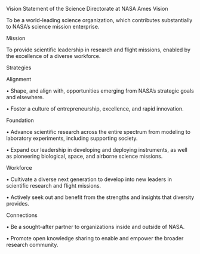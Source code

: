 Vision Statement of the Science Directorate at NASA Ames 
 Vision

To be a world-leading science organization, which contributes substantially to NASA’s science mission enterprise.

Mission

To provide scientific leadership in research and flight missions, enabled by the excellence of a diverse workforce.

Strategies

Alignment

• Shape, and align with, opportunities emerging from NASA’s strategic goals and elsewhere.

• Foster a culture of entrepreneurship, excellence, and rapid innovation.

Foundation

• Advance scientific research across the entire spectrum from modeling to laboratory experiments, including supporting society.

• Expand our leadership in developing and deploying instruments, as well as pioneering biological, space, and airborne science missions.

Workforce

• Cultivate a diverse next generation to develop into new leaders in scientific research and flight missions.

• Actively seek out and benefit from the strengths and insights that diversity provides.

Connections

• Be a sought-after partner to organizations inside and outside of NASA.

• Promote open knowledge sharing to enable and empower the broader research community.